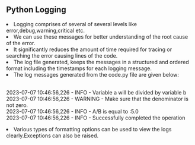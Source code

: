 ## Python Logging

<li>
Logging comprises of several of several levels like error,debug,warning,critical etc.
</li>

<li>
We can use these messages for better understanding of the root cause of the error.
</li>

<li>
It significantly reduces the amount of time required for tracing or searching the error causing lines of the code.
</li>

<li>
The log file generated, keeps the messages in a structured and ordered format including the timestamps for each logging message.
</li>

<li>
The log messages generated from the code.py file are given below:
<br/>
<br/>

2023-07-07 10:46:56,226 - INFO - Variable a will be divided by variable b
<br/>
2023-07-07 10:46:56,226 - WARNING - Make sure that the denominator is not zero.
<br/>
2023-07-07 10:46:56,226 - INFO - A/B is equal to :5.0
<br/>
2023-07-07 10:46:56,226 - INFO - Successfully completed the operation
</li>

<li>
Various types of formatting options can be used to view the logs clearly.Exceptions can also be raised.
</li>